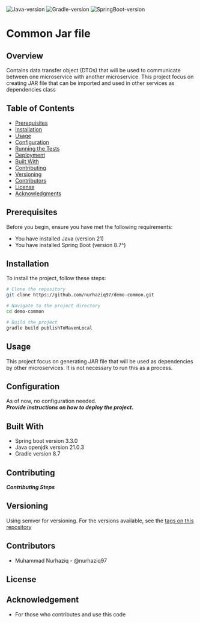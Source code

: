 ![Java-version](https://img.shields.io/badge/Java-v21.03-blue)
![Gradle-version](https://img.shields.io/badge/Gradle-v8.7-red)
![SpringBoot-version](https://img.shields.io/badge/Spring_boot-v3.3.0-green)
# Common Jar file 
## Overview
Contains data transfer object (DTOs) that will be used 
to communicate between one microservice with another microservice.
This project focus on creating JAR file that can be imported
and used in other services as dependencies class 

## Table of Contents
- [Prerequisites](#prerequisites)
- [Installation](#installation)
- [Usage](#usage)
- [Configuration](#configuration)
- [Running the Tests](#running-the-tests)
- [Deployment](#deployment)
- [Built With](#built-with)
- [Contributing](#contributing)
- [Versioning](#versioning)
- [Contributors](#contributors)
- [License](#license)
- [Acknowledgments](#acknowledgments)

## Prerequisites
Before you begin, ensure you have met the following requirements:
- You have installed Java (version 21)
- You have installed Spring Boot (version 8.7^)

## Installation
To install the project, follow these steps:

```bash
# Clone the repository
git clone https://github.com/nurhaziq97/demo-common.git

# Navigate to the project directory
cd demo-common

# Build the project
gradle build publishToMavenLocal
```

## Usage
This project focus on generating JAR file that will be 
used as dependencies by other microservices. It is not necessary to run this
as a process.

## Configuration
As of now, no configuration needed.  
***Provide instructions on how to deploy the project.***

## Built With
- Spring boot version 3.3.0
- Java openjdk version 21.0.3 
- Gradle version 8.7

## Contributing
***Contributing Steps***

## Versioning
Using semver for versioning. For the versions available, see the [tags on 
this repository](https://github.com/nurhaziq97/demo-common.git)

## Contributors
- Muhammad Nurhaziq - @nurhaziq97

## License


## Acknowledgement
- For those who contributes and use this code
